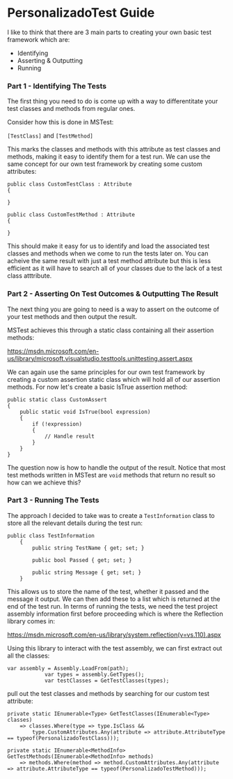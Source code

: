 # PersonalizadoTest Guide

I like to think that there are 3 main parts to creating your own basic test framework which are:
* Identifying
* Asserting & Outputting
* Running

### Part 1 - Identifying The Tests

The first thing you need to do is come up with a way to differentitate your test classes and methods from regular ones. 

Consider how this is done in MSTest:

`[TestClass]` and `[TestMethod]`

This marks the classes and methods with this attribute as test classes and methods, making it easy to identify them for a test run. We can use the same concept for our own test framework by creating some custom attributes:

```
public class CustomTestClass : Attribute
{

}
```


```
public class CustomTestMethod : Attribute
{

}
```

This should make it easy for us to identify and load the associated test classes and methods when we come to run the tests later on. You can acheive the same result with just a test method attribute but this is less efficient as it will have to search all of your classes due to the lack of a test class atttribute.

### Part 2 - Asserting On Test Outcomes & Outputting The Result

The next thing you are going to need is a way to assert on the outcome of your test methods and then output the result. 

MSTest achieves this through a static class containing all their assertion methods:

https://msdn.microsoft.com/en-us/library/microsoft.visualstudio.testtools.unittesting.assert.aspx

We can again use the same principles for our own test framework by creating a custom assertion static class which will hold all of our assertion methods. For now let's create a basic IsTrue assertion method:

```
public static class CustomAssert
{
    public static void IsTrue(bool expression)
    {
        if (!expression)
        {
            // Handle result
        }
    }
}
```

The question now is how to handle the output of the result. Notice that most test methods written in MSTest are `void` methods that return no result so how can we achieve this?

### Part 3 - Running The Tests

The approach I decided to take was to create a `TestInformation` class to store all the relevant details during the test run:

```
public class TestInformation
    {
        public string TestName { get; set; }

        public bool Passed { get; set; }

        public string Message { get; set; }
    }
```

This allows us to store the name of the test, whether it passed and the message it output. We can then add these to a list which is returned at the end of the test run. In terms of running the tests, we need the test project assembly information first before proceeding which is where the Reflection library comes in:

https://msdn.microsoft.com/en-us/library/system.reflection(v=vs.110).aspx

Using this library to interact with the test assembly, we can first extract out all the classes:

```
var assembly = Assembly.LoadFrom(path);
            var types = assembly.GetTypes();
            var testClasses = GetTestClasses(types);
```

pull out the test classes and methods by searching for our custom test attribute:

```
private static IEnumerable<Type> GetTestClasses(IEnumerable<Type> classes)
    => classes.Where(type => type.IsClass && 
        type.CustomAttributes.Any(attribute => attribute.AttributeType == typeof(PersonalizadoTestClass)));

private static IEnumerable<MethodInfo> GetTestMethods(IEnumerable<MethodInfo> methods)
    => methods.Where(method => method.CustomAttributes.Any(attribute => attribute.AttributeType == typeof(PersonalizadoTestMethod)));
```

